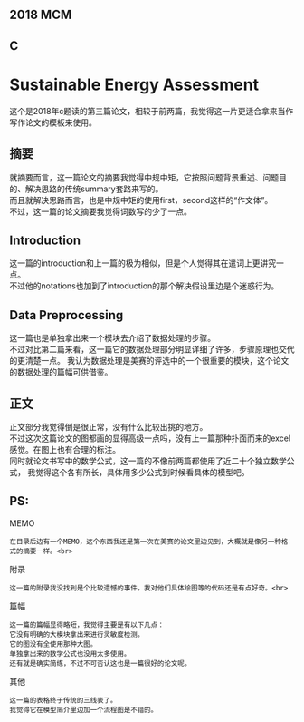 2018 MCM
-
C
-
Sustainable Energy Assessment
==
这个是2018年c题读的第三篇论文，相较于前两篇，我觉得这一片更适合拿来当作写作论文的模板来使用。<br>

摘要
-
就摘要而言，这一篇论文的摘要我觉得中规中矩，它按照问题背景重述、问题目的、解决思路的传统summary套路来写的。<br>
而且就解决思路而言，也是中规中矩的使用first，second这样的“作文体”。<br>
不过，这一篇的论文摘要我觉得词数写的少了一点。

Introduction
-
这一篇的introduction和上一篇的极为相似，但是个人觉得其在遣词上更讲究一点。<br>
不过他的notations也加到了introduction的那个解决假设里边是个迷惑行为。<br>

Data Preprocessing
-

这一篇也是单独拿出来一个模块去介绍了数据处理的步骤。<br>
不过对比第二篇来看，这一篇它的数据处理部分明显详细了许多，步骤原理也交代的更清楚一点。
我认为数据处理是美赛的评选中的一个很重要的模块，这个论文的数据处理的篇幅可供借鉴。<br>

正文
-

正文部分我觉得倒是很正常，没有什么比较出挑的地方。<br>
不过这次这篇论文的图都画的显得高级一点吗，没有上一篇那种扑面而来的excel感觉。在图上也有合理的标注。<br>
同时就论文书写中的数学公式，这一篇的不像前两篇都使用了近二十个独立数学公式，
我觉得这个各有所长，具体用多少公式到时候看具体的模型吧。<br>



PS:
-
MEMO<br>

    在目录后边有一个MEMO，这个东西我还是第一次在美赛的论文里边见到，大概就是像另一种格式的摘要一样。<br>  

附录

    这一篇的附录我没找到是个比较遗憾的事件，我对他们具体绘图等的代码还是有点好奇。<br>
    
篇幅

    这一篇的篇幅显得略短，我觉得主要是有以下几点：
    它没有明确的大模块拿出来进行灵敏度检测。
    它的图没有全使用那种大图。
    单独拿出来的数学公式也没用太多使用。
    还有就是确实简练，不过不可否认这也是一篇很好的论文呢。
    
    
其他

    这一篇的表格终于传统的三线表了。
    我觉得它在模型简介里边加一个流程图是不错的。
    